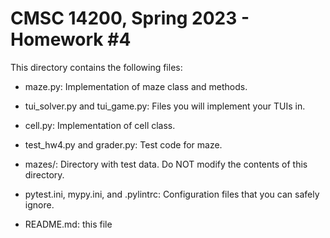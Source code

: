 # CMSC 14200, Spring 2023 - Homework #4

This directory contains the following files:

- maze.py: Implementation of maze class and methods.

- tui_solver.py and tui_game.py: Files you will implement your TUIs in.

- cell.py: Implementation of cell class.

- test_hw4.py and grader.py: Test code for maze.

- mazes/: Directory with test data. Do NOT modify the contents of this directory.

- pytest.ini, mypy.ini, and .pylintrc: Configuration files that you can safely ignore.

- README.md: this file
